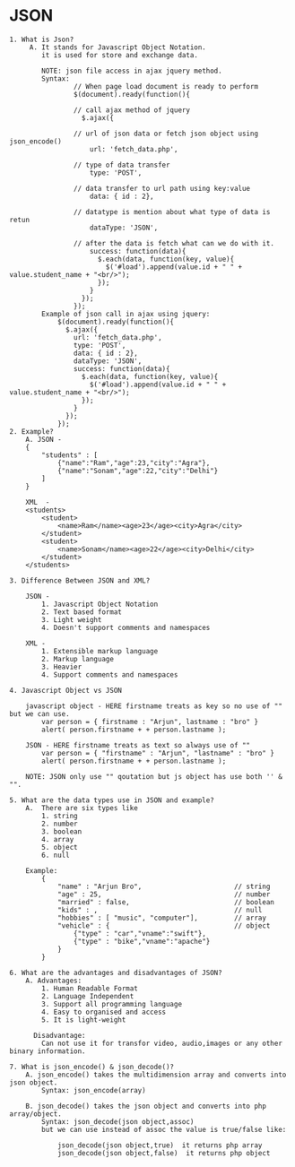 # JSON

	1. What is Json?
		 A. It stands for Javascript Object Notation.
		 	it is used for store and exchange data.

		 	NOTE: json file access in ajax jquery method.
		 	Syntax:
		 			// When page load document is ready to perform
		 			$(document).ready(function(){

		 			// call ajax method of jquery
				      $.ajax({

				    // url of json data or fetch json object using json_encode()
				        url: 'fetch_data.php',

				    // type of data transfer
				        type: 'POST',

				    // data transfer to url path using key:value 
				        data: { id : 2},

				    // datatype is mention about what type of data is retun
				        dataType: 'JSON',

				    // after the data is fetch what can we do with it.
				        success: function(data){
				          $.each(data, function(key, value){
				            $('#load').append(value.id + " " + value.student_name + "<br/>");
				          });
				        }
				      });
				    });
			Example of json call in ajax using jquery:
				$(document).ready(function(){
			      $.ajax({
			        url: 'fetch_data.php',
			        type: 'POST',
			        data: { id : 2},
			        dataType: 'JSON',
			        success: function(data){
			          $.each(data, function(key, value){
			            $('#load').append(value.id + " " + value.student_name + "<br/>");
			          });
			        }
			      });
			    });
	2. Example?
		A. JSON - 
		{
			"students" : [
				{"name":"Ram","age":23,"city":"Agra"},
				{"name":"Sonam","age":22,"city":"Delhi"}
			]
		}

		XML  -  
		<students>
			<student>
				<name>Ram</name><age>23</age><city>Agra</city>
			</student>
			<student>
				<name>Sonam</name><age>22</age><city>Delhi</city>
			</student>
		</students>

	3. Difference Between JSON and XML?

		JSON - 
			1. Javascript Object Notation
			2. Text based format
			3. Light weight
			4. Doesn't support comments and namespaces

		XML - 
			1. Extensible markup language
			2. Markup language
			3. Heavier
			4. Support comments and namespaces

	4. Javascript Object vs JSON

		javascript object - HERE firstname treats as key so no use of "" but we can use.
			var person = { firstname : "Arjun", lastname : "bro" }
			alert( person.firstname + + person.lastname );

		JSON - HERE firstname treats as text so always use of ""
			var person = { "firstname" : "Arjun", "lastname" : "bro" }
			alert( person.firstname + + person.lastname );

		NOTE: JSON only use "" qoutation but js object has use both '' & "".

	5. What are the data types use in JSON and example?
		A.	There are six types like
			1. string
			2. number
			3. boolean
			4. array
			5. object
			6. null

		Example:
			{
				"name" : "Arjun Bro",						// string
				"age" : 25,									// number
				"married" : false,							// boolean
				"kids" : ,									// null
				"hobbies" : [ "music", "computer"],			// array
				"vehicle" : {								// object
					{"type" : "car","vname":"swift"},
					{"type" : "bike","vname":"apache"}
				}
			}

	6. What are the advantages and disadvantages of JSON?
		A. Advantages:
			1. Human Readable Format
			2. Language Independent
			3. Support all programming language
			4. Easy to organised and access
			5. It is light-weight

		  Disadvantage:
		  	Can not use it for transfor video, audio,images or any other binary information.

	7. What is json_encode() & json_decode()?
		A. json_encode() takes the multidimension array and converts into json object.
			Syntax: json_encode(array)

		B. json_decode() takes the json object and converts into php array/object.
			Syntax: json_decode(json object,assoc)
			but we can use instead of assoc the value is true/false like:

				json_decode(json object,true)  it returns php array
				json_decode(json object,false)  it returns php object